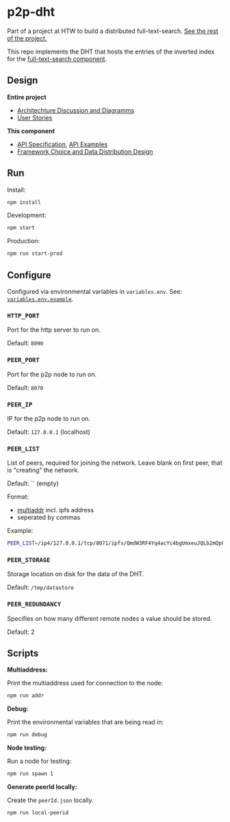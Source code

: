 # p2p-dht

Part of a project at HTW to build a distributed full-text-search. [See the rest
of the project.](https://github.com/htw-projekt-p2p-volltextsuche)

This repo implements the DHT that hosts the entries of the inverted index for
the [full-text-search
component](https://github.com/htw-projekt-p2p-volltextsuche/fulltext-search).

## Design

**Entire project**

- [Architechture Discussion and Diagramms](https://github.com/htw-projekt-p2p-volltextsuche/planning-and-design/tree/main/architecture)
- [User Stories](https://github.com/htw-projekt-p2p-volltextsuche/planning-and-design/projects/1)

**This component**

- [API Specification](docs/openapi.yaml), [API Examples](docs/routes.md)
- [Framework Choice and Data Distribution Design](docs/data-distribution-design.md#readme)

## Run

Install:

```sh
npm install
```

Development:

```sh
npm start
```

Production:

```sh
npm run start-prod
```

## Configure

Configured via environmental variables in `variables.env`.
See: [`variables.env.example`](variables.env.example).

### `HTTP_PORT`

Port for the http server to run on.

Default: `8090`

### `PEER_PORT`

Port for the p2p node to run on.

Default: `8070`

### `PEER_IP`

IP for the p2p node to run on.

Default: `127.0.0.1` (localhost)

### `PEER_LIST`

List of peers, required for joining the network. Leave blank on first peer, that
is "creating" the network.

Default: `` (empty)

Format:
  - [multiaddr](https://multiformats.github.io/js-multiaddr/#what-is-multiaddr)
    incl. ipfs address <!--Todo: describe how to get the ipfs address-->
  - seperated by commas

Example:

```sh
PEER_LIST=/ip4/127.0.0.1/tcp/8071/ipfs/QmdW3RF4Yq4acYc4bgUmxeuJQLb2mQpQmMuDTGir5gQcYM, /ip4/127.0.0.1/tcp/8072/ipfs/QmPP5pdu6Dh93DL7LnQkKU2x8m4BoSrQswjQR5q26PMneg
```

### `PEER_STORAGE`

Storage location on disk for the data of the DHT.

Default: `/tmp/datastore`

### `PEER_REDUNDANCY`

Specifies on how many different remote nodes a value should be stored.

Default: 2

## Scripts

**Multiaddress:**

Print the multiaddress used for connection to the node:

```sh
npm run addr
```

**Debug:**

Print the environmental variables that are being read in:

```sh
npm run debug
```

**Node testing:**

Run a node for testing:

```sh
npm run spawn 1
```

**Generate peerId locally:**

Create the `peerId.json` locally.

```sh
npm run local-peerid
```
